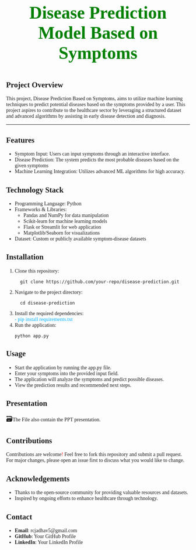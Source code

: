 <body style="font-family: 'Times New Roman', Times, serif;">
   
<center><p style="color: green; font-family: 'Times New Roman', Times, serif; font-size: 48px; font-weight: 700;"> Disease Prediction Model Based on Symptoms</p></center>
 
<h2 >Project Overview</h2>
<p >This project, Disease Prediction Based on Symptoms, aims to utilize machine learning techniques to predict potential diseases based on the symptoms provided by a user. This project aspires to contribute to the healthcare sector by leveraging a structured dataset and advanced algorithms by assisting in early disease detection and diagnosis.</p>
<hr>
<h2 >Features</h2>

<ul>
    <li>Symptom Input: Users can input symptoms through an interactive interface.</li>
    <li>Disease Prediction: The system predicts the most probable diseases based on the given symptoms</li>
    <li>Machine Learning Integration: Utilizes advanced ML algorithms for high accuracy.</li>
</ul>

<h2 >Technology Stack</h2>

<ul>
    <li>Programming Language: Python</li>
    <li>Frameworks & Libraries:
        <ul>
            <li>Pandas and NumPy for data manipulation</li>
            <li>Scikit-learn for machine learning models</li>
            <li>Flask or Streamlit for web application</li>
            <li>Matplotlib/Seaborn for visualizations</li>
        </ul>
    </li>
    <li>Dataset: Custom or publicly available symptom-disease datasets</li>

</ul>



<h2 >Installation</h2>

<ol>
    <li>
        Clone this repository:
    </li>

      git clone https://github.com/your-repo/disease-prediction.git
   <li>
        Navigate to the project directory:   
    </li>
   
      cd disease-prediction 
   <li>Install the required dependencies:
        <br>
        <span style="color: rgb(0, 174, 255);"> - pip install requirements.txt</span>
        
   </li>

   <li>Run the application:
   </li>

    python app.py
</ol>


<h2 >Usage</h2>

<ul>
    <li>Start the application by running the app.py file.</li>
    <li>Enter your symptoms into the provided input field.</li>
    <li>The application will analyze the symptoms and predict possible diseases.</li>
    <li>View the prediction results and recommended next steps.</li>
</ul>




<h2 >Presentation</h2>

<p> <span style="font-size: large;">🗃️</span>The File also contain the PPT presentation.</p>




<h2 >Contributions</h2>

<p>Contributions are welcome<span style="color: red;">!</span> Feel free to fork this repository and submit a pull request. For major changes, please open an issue first to discuss what you would like to change.</p>


<h2 >Acknowledgements</h2>

<ul>
    <li>Thanks to the open-source community for providing valuable resources and datasets.</li>
    <li>Inspired by ongoing efforts to enhance healthcare through technology.</li>
</ul>

<h2 >Contact</h2>

<ul>
    <li><b>Email</b>: rcjadhav5@gmail.com</li>
    <li><b>GitHub</b>: Your GitHub Profile</li>
    <li><b>LinkedIn</b>: Your LinkedIn Profile</li>
</ul>



</body>
